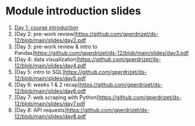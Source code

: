 # Module introduction slides

1. [Day 1: course introduction](https://github.com/gperdrizet/ds-12/blob/main/slides/day1.pdf)
2. [Day 2: pre-work review]https://github.com/gperdrizet/ds-12/blob/main/slides/day2.pdf
3. [Day 3: pre-work review & intro to Pandas]https://github.com/gperdrizet/ds-12/blob/main/slides/day3.pdf
4. [Day 4: data visualization]https://github.com/gperdrizet/ds-12/blob/main/slides/day4.pdf
5. [Day 5: intro to SQL]https://github.com/gperdrizet/ds-12/blob/main/slides/day5.pdf
6. [Day 6: weeks 1 & 2 recap]https://github.com/gperdrizet/ds-12/blob/main/slides/day6.pdf
7. [Day 7: web scraping with Python]https://github.com/gperdrizet/ds-12/blob/main/slides/day7.pdf
8. [Day 8: API requests]https://github.com/gperdrizet/ds-12/blob/main/slides/day8.pdf